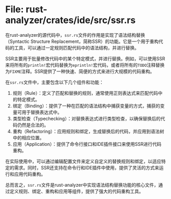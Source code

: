 # File: rust-analyzer/crates/ide/src/ssr.rs

在rust-analyzer的源代码中，`ssr.rs`文件的作用是实现了语法结构替换（Syntactic Structure Replacement，简称SSR）的功能。它是一个用于重构代码的工具，可以通过一定规则匹配代码中的语法结构，并进行替换。

SSR主要用于批量修改代码中的某个特定模式，并进行替换。例如，可以使用SSR来将所有的`println!`宏代码替换为`eprintln!`宏代码，或者将所有的`TODO`注释替换为`FIXME`注释。SSR提供了一种快速、简便的方式来进行大规模的代码重构。

在`ssr.rs`文件中，主要包含以下几个组件和功能：

1. 规则（Rule）：定义了匹配和替换的规则，通常使用正则表达式来匹配代码中的特定模式。
2. 绑定（Binding）：提供了一种在匹配的语法结构中捕获变量的方式，捕获的变量可用于替换表达式中。
3. 类型检查（Typechecking）：对替换表达式进行类型检查，以确保替换后的代码仍然是合法的。
4. 重构（Refactoring）：应用规则和绑定，生成替换后的代码，并应用到语法树中的相应位置。
5. 应用（Application）：提供了命令行接口和IDE插件接口来使用SSR进行代码重构。

在实际使用中，可以通过编辑配置文件来定义自定义的替换规则和绑定，以适应特定的需求。同时，SSR还支持在命令行和IDE插件中使用，提供了灵活的方式来运行和应用代码重构。

总而言之，`ssr.rs`文件是rust-analyzer中实现语法结构替换功能的核心文件，通过定义规则、绑定、重构和应用等组件，提供了强大的代码重构工具。

